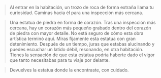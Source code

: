 >Al entrar en la habitación, un trozo de roca de forma extraña llama tu curiosidad.  Caminas hacia él para una inspección más cercana.
  
 > Una estatua de piedra en forma de corazón.  Tras una inspección más cercana, hay un corazón más pequeño grabado dentro del corazón de piedra con mayor detalle.  No está seguro de cómo esta obra artística terminó aquí.  Miras fijamente esta estatua con gran detenimiento.  Después de un tiempo, juras que estabas alucinando y puedes escuchar un latido débil, resonando, en otra habitación.  Tienes la sensación de que esta estatua podría haberte dado el vigor que tanto necesitabas para tu viaje por delante.
  
 >Devuelves la estatua donde la encontraste, con cuidado.
